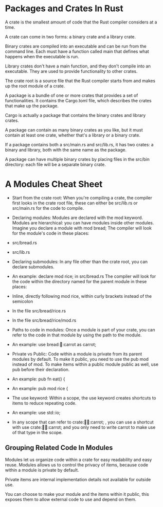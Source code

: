 # Packages and Crates In Rust

A crate is the smallest amount of code that the Rust compiler considers at a time.

A crate can come in two forms: a binary crate and a library crate.

Binary crates are compiled into an executable and can be run from the command line. Each must have a function called main that defines what happens when the executable is run.

Library crates don't have a main function, and they don't compile into an executable. They are used to provide functionality to other crates.

The crate root is a source file that the Rust compiler starts from and makes up the root module of a crate.

A package is a bundle of one or more crates that provides a set of functionalities. It contains the Cargo.toml file, which describes the crates that make up the package.

Cargo is actually a package that contains the binary crates and library crates.

A package can contain as many binary crates as you like, but it must contain at least one crate, whether that's a library or a binary crate.

If a package contains both a src/main.rs and src/lib.rs, it has two crates: a binary and library, both with the same name as the package.

A package can have multiple binary crates by placing files in the src/bin directory: each file will be a separate binary crate.


# A Modules Cheat Sheet
- Start from the crate root: When you're compiling a crate, the compiler first looks in the crate root file, these can either be src/lib.rs or src/main.rs for the code to compile.

- Declaring modules: Modules are declared with the mod keyword. Modules are hierarchical: you can have modules inside other modules.
Imagine you declare a module with mod bread; The compiler will look for the module's code in these places:
- src/bread.rs
- src/lib.rs

- Declaring submodules: In any file other than the crate root, you can declare submodules.
- An example: declare mod rice; in src/bread.rs The compiler will look for the code within the directory named for the parent module in these places:
- Inline, directly following mod rice, within curly brackets instead of the semicolon
- In the file src/bread/rice.rs
- In the file src/bread/rice/mod.rs

- Paths to code in modules: Once a module is part of your crate, you can refer to the code in that module by using the path to the module.
- An example: use bread::rice::carrot as carrot;

- Private vs Public: Code within a module is private from its parent modules by default. To make it public, you need to use the pub mod instead of mod. To make items within a public module public as well, use pub before their declaration.
- An example: pub fn eat() {
- An example: pub mod rice {

- The use keyword: Within a scope, the use keyword creates shortcuts to items to reduce repeating code.
- An example: use std::io;
- In any scope that can refer to crate::bread::rice::carrot; , you can use a shortcut with use crate::bread::rice::carrot; and you only need to write carrot to make use of that type in the scope.


## Grouping Related Code In Modules
Modules let us organize code within a crate for easy readability and easy reuse. Modules allows us to control the privacy of items, because code within a module is private by default.

Private items are internal implementation details not available for outside use.

You can choose to make your module and the items within it public, this exposes them to allow external code to use and depend on them.
